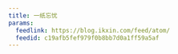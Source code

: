 ```yaml
---
title: 一纸忘忧
params:
  feedlink: https://blog.ikxin.com/feed/atom/
  feedid: c19afb5fef979f0b8bb7d0a1ff59a5af
---
```

